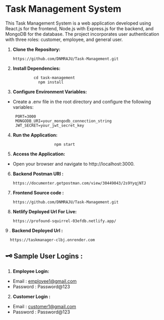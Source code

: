 # Task Management System

This Task Management System is a web application developed using React.js for the frontend, Node.js with Express.js for the backend, and MongoDB for the database. The project incorporates user authentication with three roles: customer, employee, and general user.



1. __Clone the Repository:__

       https://github.com/DNMRAJU/Task-Management.git
2. __Install Dependencies:__
        
                cd task-management
                  npm install

3. __Configure Environment Variables:__

* Create a .env file in the root directory and configure the following variables:

       PORT=3000
       MONGODB_URI=your_mongodb_connection_string
       JWT_SECRET=your_jwt_secret_key
4. __Run the Application:__
           
                         npm start

5. __Access the Application:__

* Open your browser and navigate to http://localhost:3000.



6. __Backend Postman URl :__  

       https://documenter.getpostman.com/view/30449043/2s9YyqjNTJ

 7. __Frontend Source code :__

        https://github.com/DNMRAJU/Task-Management.git

8. __Netlify Deployed Url For Live:__

       https://profound-squirrel-03efdb.netlify.app/
9 . __Backend  Deployed Url :__

      https://taskmanager-clbj.onrender.com
## 🗝️ Sample User Logins :

1. __Employee Login:__

* Email : employee1@gmail.com
* Password : Password@123

2. __Customer Login :__
* Email : customer1@gmail.com
* Password : Password@123
   
